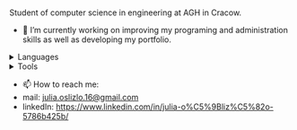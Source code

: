 ### 

Student of computer science in engineering at AGH in Cracow.

- 🔭 I’m currently working on improving my programing and administration skills as well as developing my portfolio.


<details>
  <summary>Languages</summary>
  C++,
  C,
  Java,
  Python,
  SQL,
  Bash,
  HTML,
  CSS,
  PHP,
  Bootstrap,
  </details>
  
 <details>
  <summary>Tools</summary>
  Visual Studio, 
  Android studio,
  Linux,
  Git
  </details>
  
- 📫 How to reach me: 
- mail: julia.oslizlo.16@gmail.com
- linkedIn: https://www.linkedin.com/in/julia-o%C5%9Bliz%C5%82o-5786b425b/
  


